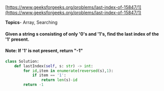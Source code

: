 [https://www.geeksforgeeks.org/problems/last-index-of-15847/1](https://www.geeksforgeeks.org/problems/last-index-of-15847/1)

**Topics**- Array, Searching
#### Given a string s consisting of only '0's and '1's,  find the last index of the '1' present.

#### Note: If '1' is not present, return "-1"
```py
class Solution:
    def lastIndex(self, s: str) -> int:
        for id,item in enumerate(reversed(s),1):
            if item == '1':
                return len(s)-id
        return -1
```    